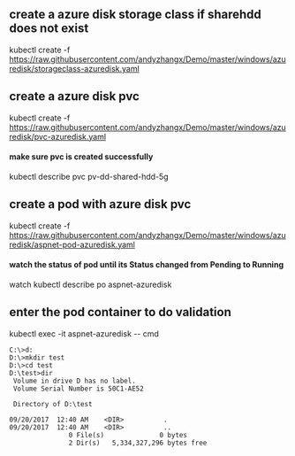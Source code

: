 ## create a azure disk storage class if sharehdd does not exist
kubectl create -f https://raw.githubusercontent.com/andyzhangx/Demo/master/windows/azuredisk/storageclass-azuredisk.yaml

## create a azure disk pvc
kubectl create -f https://raw.githubusercontent.com/andyzhangx/Demo/master/windows/azuredisk/pvc-azuredisk.yaml
#### make sure pvc is created successfully
kubectl describe pvc pv-dd-shared-hdd-5g

## create a pod with azure disk pvc
kubectl create -f https://raw.githubusercontent.com/andyzhangx/Demo/master/windows/azuredisk/aspnet-pod-azuredisk.yaml
#### watch the status of pod until its Status changed from Pending to Running
watch kubectl describe po aspnet-azuredisk

## enter the pod container to do validation
kubectl exec -it aspnet-azuredisk -- cmd

```
C:\>d:
D:\>mkdir test
D:\>cd test
D:\test>dir
 Volume in drive D has no label.
 Volume Serial Number is 50C1-AE52

 Directory of D:\test

09/20/2017  12:40 AM    <DIR>          .
09/20/2017  12:40 AM    <DIR>          ..
               0 File(s)              0 bytes
               2 Dir(s)   5,334,327,296 bytes free
```



